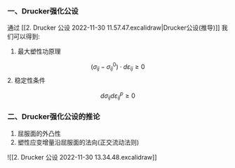 ### 一、Drucker强化公设

通过 [[2. Drucker 公设 2022-11-30 11.57.47.excalidraw|Drucker公设(推导)]]
我们可以得到:

1. 最大塑性功原理

$$(\sigma_{ij} - \sigma_{ij}^0) \cdot d\varepsilon_{ij} \geq 0$$
2. 稳定性条件

$$d\sigma_{ij}d\varepsilon_{ij}^p \geq 0$$
### 二、Drucker强化公设的推论

1. 屈服面的外凸性
2. 塑性应变增量沿屈服面的法向(正交流动法则)

![[2. Drucker 公设 2022-11-30 13.34.48.excalidraw]]

